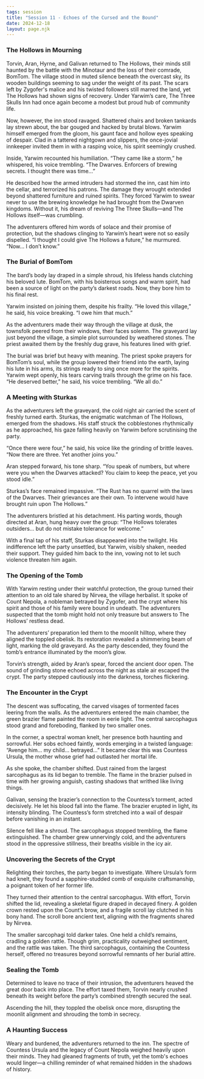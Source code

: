 ```yaml
---
tags: session
title: "Session 11 - Echoes of the Cursed and the Bound"
date: 2024-12-18
layout: page.njk
---
```

### The Hollows in Mourning

Torvin, Aran, Hyrne, and Galivan returned to The Hollows, their minds still haunted by the battle with the Minotaur and the loss of their comrade, BomTom. The village stood in muted silence beneath the overcast sky, its wooden buildings seeming to sag under the weight of its past. The scars left by Zygofer's malice and his twisted followers still marred the land, yet The Hollows had shown signs of recovery. Under Yarwim’s care, The Three Skulls Inn had once again become a modest but proud hub of community life.

Now, however, the inn stood ravaged. Shattered chairs and broken tankards lay strewn about, the bar gouged and hacked by brutal blows. Yarwim himself emerged from the gloom, his gaunt face and hollow eyes speaking of despair. Clad in a tattered nightgown and slippers, the once-jovial innkeeper invited them in with a rasping voice, his spirit seemingly crushed.

Inside, Yarwim recounted his humiliation. “They came like a storm,” he whispered, his voice trembling. “The Dwarves. Enforcers of brewing secrets. I thought there was time…”

He described how the armed intruders had stormed the inn, cast him into the cellar, and terrorized his patrons. The damage they wrought extended beyond shattered furniture and ruined spirits. They forced Yarwim to swear never to use the brewing knowledge he had brought from the Dwarven kingdoms. Without it, his dream of reviving The Three Skulls—and The Hollows itself—was crumbling.

The adventurers offered him words of solace and their promise of protection, but the shadows clinging to Yarwim’s heart were not so easily dispelled. “I thought I could give The Hollows a future,” he murmured. “Now… I don’t know.”

### The Burial of BomTom

The bard’s body lay draped in a simple shroud, his lifeless hands clutching his beloved lute. BomTom, with his boisterous songs and warm spirit, had been a source of light on the party’s darkest roads. Now, they bore him to his final rest.

Yarwim insisted on joining them, despite his frailty. “He loved this village,” he said, his voice breaking. “I owe him that much.”

As the adventurers made their way through the village at dusk, the townsfolk peered from their windows, their faces solemn. The graveyard lay just beyond the village, a simple plot surrounded by weathered stones. The priest awaited them by the freshly dug grave, his features lined with grief.

The burial was brief but heavy with meaning. The priest spoke prayers for BomTom’s soul, while the group lowered their friend into the earth, laying his lute in his arms, its strings ready to sing once more for the spirits. Yarwim wept openly, his tears carving trails through the grime on his face. “He deserved better,” he said, his voice trembling. “We all do.”

### A Meeting with Sturkas

As the adventurers left the graveyard, the cold night air carried the scent of freshly turned earth. Sturkas, the enigmatic watchman of The Hollows, emerged from the shadows. His staff struck the cobblestones rhythmically as he approached, his gaze falling heavily on Yarwim before scrutinising the party.

“Once there were four,” he said, his voice like the grinding of brittle leaves. “Now there are three. Yet another joins you.”

Aran stepped forward, his tone sharp. “You speak of numbers, but where were you when the Dwarves attacked? You claim to keep the peace, yet you stood idle.”

Sturkas’s face remained impassive. “The Rust has no quarrel with the laws of the Dwarves. Their grievances are their own. To intervene would have brought ruin upon The Hollows.”

The adventurers bristled at his detachment. His parting words, though directed at Aran, hung heavy over the group: “The Hollows tolerates outsiders… but do not mistake tolerance for welcome.”

With a final tap of his staff, Sturkas disappeared into the twilight. His indifference left the party unsettled, but Yarwim, visibly shaken, needed their support. They guided him back to the inn, vowing not to let such violence threaten him again.

### The Opening of the Tomb

With Yarwim resting under their watchful protection, the group turned their attention to an old tale shared by Nirvea, the village herbalist. It spoke of Count Nepola, a nobleman betrayed by Zygofer, and the crypt where his spirit and those of his family were bound in undeath. The adventurers suspected that the tomb might hold not only treasure but answers to The Hollows’ restless dead.

The adventurers’ preparation led them to the moonlit hilltop, where they aligned the toppled obelisk. Its restoration revealed a shimmering beam of light, marking the old graveyard. As the party descended, they found the tomb’s entrance illuminated by the moon’s glow.

Torvin’s strength, aided by Aran’s spear, forced the ancient door open. The sound of grinding stone echoed across the night as stale air escaped the crypt. The party stepped cautiously into the darkness, torches flickering.

### The Encounter in the Crypt

The descent was suffocating, the carved visages of tormented faces leering from the walls. As the adventurers entered the main chamber, the green brazier flame painted the room in eerie light. The central sarcophagus stood grand and foreboding, flanked by two smaller ones.

In the corner, a spectral woman knelt, her presence both haunting and sorrowful. Her sobs echoed faintly, words emerging in a twisted language: “Avenge him… my child… betrayed…” It became clear this was Countess Ursula, the mother whose grief had outlasted her mortal life.

As she spoke, the chamber shifted. Dust rained from the largest sarcophagus as its lid began to tremble. The flame in the brazier pulsed in time with her growing anguish, casting shadows that writhed like living things.

Galivan, sensing the brazier’s connection to the Countess’s torment, acted decisively. He let his blood fall into the flame. The brazier erupted in light, its intensity blinding. The Countess’s form stretched into a wail of despair before vanishing in an instant.

Silence fell like a shroud. The sarcophagus stopped trembling, the flame extinguished. The chamber grew unnervingly cold, and the adventurers stood in the oppressive stillness, their breaths visible in the icy air.

### Uncovering the Secrets of the Crypt

Relighting their torches, the party began to investigate. Where Ursula’s form had knelt, they found a sapphire-studded comb of exquisite craftsmanship, a poignant token of her former life.

They turned their attention to the central sarcophagus. With effort, Torvin shifted the lid, revealing a skeletal figure draped in decayed finery. A golden crown rested upon the Count’s brow, and a fragile scroll lay clutched in his bony hand. The scroll bore ancient text, aligning with the fragments shared by Nirvea.

The smaller sarcophagi told darker tales. One held a child’s remains, cradling a golden rattle. Though grim, practicality outweighed sentiment, and the rattle was taken. The third sarcophagus, containing the Countess herself, offered no treasures beyond sorrowful remnants of her burial attire.

### Sealing the Tomb

Determined to leave no trace of their intrusion, the adventurers heaved the great door back into place. The effort taxed them, Torvin nearly crushed beneath its weight before the party’s combined strength secured the seal.

Ascending the hill, they toppled the obelisk once more, disrupting the moonlit alignment and shrouding the tomb in secrecy.

### A Haunting Success

Weary and burdened, the adventurers returned to the inn. The spectre of Countess Ursula and the legacy of Count Nepola weighed heavily upon their minds. They had gleaned fragments of truth, yet the tomb's echoes would linger—a chilling reminder of what remained hidden in the shadows of history.
